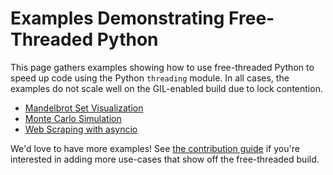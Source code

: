 # Examples Demonstrating Free-Threaded Python

This page gathers examples showing how to use free-threaded Python to speed up
code using the Python `threading` module. In all cases, the examples do not
scale well on the GIL-enabled build due to lock contention.

- [Mandelbrot Set Visualization](mandelbrot.md)
- [Monte Carlo Simulation](monte-carlo.md)
- [Web Scraping with asyncio](asyncio.md)

We'd love to have more examples! See [the contribution guide](../contributing.md)
if you're interested in adding more use-cases that show off the free-threaded
build.